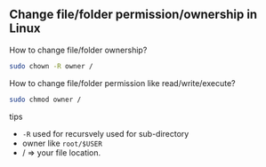 ## Change file/folder permission/ownership in Linux

How to change file/folder ownership?

```bash
sudo chown -R owner /
```

How to change file/folder permission like read/write/execute?

```bash
sudo chmod owner /
```

tips

- `-R` used for recursvely used for sub-directory
- owner like `root/$USER`
- / => your file location.

